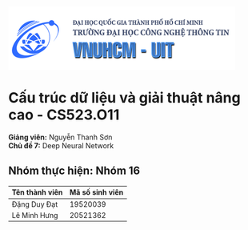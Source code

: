 <img src="banner_uit.png" align="center" />

# Cấu trúc dữ liệu và giải thuật nâng cao - CS523.O11
 <b>Giảng viên:</b> Nguyễn Thanh Sơn<br>
 <b>Chủ đề 7:</b> Deep Neural Network<br>
 ## <strong>Nhóm thực hiện: Nhóm 16</strong>
 Tên thành viên | Mã số sinh viên |
 --- | --- |
 Đặng Duy Đạt | 19520039                 |
 Lê Minh Hưng | 20521362                 |
